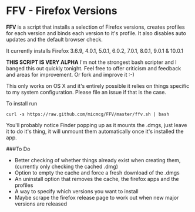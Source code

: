 # FFV - Firefox Versions

**FFV** is a script that installs a selection of Firefox versions, creates profiles for each version and binds each version to it's profile. It also disables auto updates and the default browser check. 

It currently installs Firefox 3.6.9, 4.0.1, 5.0.1, 6.0.2, 7.0.1, 8.0.1, 9.0.1 & 10.0.1

**THIS SCRIPT IS VERY ALPHA**
I'm not the strongest bash scripter and I banged this out quickly tonight. Feel free to offer criticism and feedback and areas for improvement. Or fork and improve it :-)

This only works on OS X and it's entirely possible it relies on things specific to my system configuration. Please file an issue if that is the case. 

To install run 

	curl -s https://raw.github.com/micmcg/FFV/master/ffv.sh | bash

You'll probably notice Finder popping up as it mounts the .dmgs, just leave it to do it's thing, it will unmount them automatically once it's installed the app.  

###To Do

* Better checking of whether things already exist when creating them, (currently only checking the cached .dmg)
* Option to empty the cache and force a fresh download of the .dmgs 
* An uninstall option that removes the cache, the firefox apps and the profiles 
* A way to specify which versions you want to install
* Maybe scrape the firefox release page to work out when new major versions are released 
